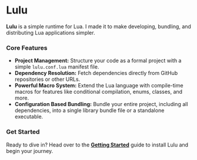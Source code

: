 # Lulu

**Lulu** is a simple runtime for Lua. I made it to make developing, bundling, and distributing Lua applications simpler.

### Core Features

- **Project Management:** Structure your code as a formal project with a simple `lulu.conf.lua` manifest file.
- **Dependency Resolution:** Fetch dependencies directly from GitHub repositories or other URLs.
- **Powerful Macro System:** Extend the Lua language with compile-time macros for features like conditional compilation, enums, classes, and more.
- **Configuration Based Bundling:** Bundle your entire project, including all dependencies, into a single library bundle file or a standalone executable.

### Get Started

Ready to dive in? Head over to the [**Getting Started**](./guide/getting-started.md) guide to install Lulu and begin your journey.
